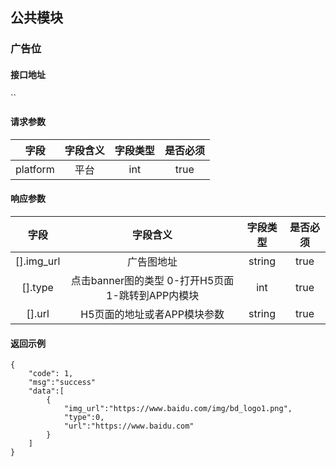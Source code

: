 ## 公共模块

### 广告位

#### 接口地址

``

#### 请求参数

| 字段 | 字段含义 | 字段类型 | 是否必须 |
|:----:|:----:|:----:|:----:|
| platform | 平台 | int | true |

#### 响应参数

| 字段 | 字段含义 | 字段类型 | 是否必须 |
|:----:|:----:|:----:|:----:|
| [].img_url | 广告图地址 | string | true |
| [].type | 点击banner图的类型 0-打开H5页面 1-跳转到APP内模块 | int | true |
| [].url | H5页面的地址或者APP模块参数 | string | true |


#### 返回示例
````
{
    "code": 1,
	"msg":"success"
    "data":[
		{
			"img_url":"https://www.baidu.com/img/bd_logo1.png",
			"type":0,
			"url":"https://www.baidu.com"
		}
	]
}
````